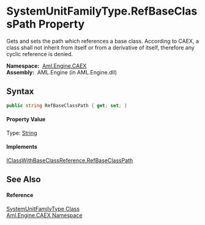 SystemUnitFamilyType.RefBaseClassPath Property
==============================================
Gets and sets the path which references a base class. According to CAEX, a class shall not inherit from itself or from a derivative of itself, therefore any cyclic reference is denied.

  **Namespace:**  [Aml.Engine.CAEX][1]  
  **Assembly:**  AML.Engine (in AML.Engine.dll)

Syntax
------

```csharp
public string RefBaseClassPath { get; set; }
```

#### Property Value
Type: [String][2]
#### Implements
[IClassWithBaseClassReference.RefBaseClassPath][3]  


See Also
--------

#### Reference
[SystemUnitFamilyType Class][4]  
[Aml.Engine.CAEX Namespace][1]  

[1]: ../README.md
[2]: https://docs.microsoft.com/dotnet/api/system.string
[3]: ../IClassWithBaseClassReference/RefBaseClassPath.md
[4]: README.md
[5]: https://www.automationml.org
[6]: ../../icons/logoShade.png